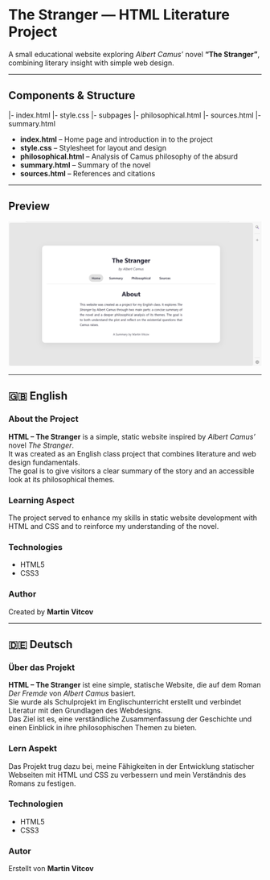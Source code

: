 # The Stranger — HTML Literature Project

A small educational website exploring *Albert Camus’* novel **“The Stranger”**, combining literary insight with simple web design.

---

## Components & Structure

|- index.html
|- style.css
|- subpages
    |- philosophical.html
    |- sources.html
    |- summary.html


- **index.html** – Home page and introduction in to the project
- **style.css** – Stylesheet for layout and design
- **philosophical.html** – Analysis of Camus philosophy of the absurd
- **summary.html** – Summary of the novel
- **sources.html** – References and citations

---

## Preview

![Website Preview](theStranger_preview.png)


---

## 🇬🇧 English

### About the Project
**HTML – The Stranger** is a simple, static website inspired by *Albert Camus’* novel *The Stranger*.  
It was created as an English class project that combines literature and web design fundamentals.  
The goal is to give visitors a clear summary of the story and an accessible look at its philosophical themes.

### Learning Aspect
The project served to enhance my skills in static website development with HTML and CSS and to reinforce my understanding of the novel.

### Technologies
- HTML5  
- CSS3  

### Author
Created by **Martin Vitcov**

---

## 🇩🇪 Deutsch

### Über das Projekt
**HTML – The Stranger** ist eine simple, statische Website, die auf dem Roman *Der Fremde* von *Albert Camus* basiert.  
Sie wurde als Schulprojekt im Englischunterricht erstellt und verbindet Literatur mit den Grundlagen des Webdesigns.  
Das Ziel ist es, eine verständliche Zusammenfassung der Geschichte und einen Einblick in ihre philosophischen Themen zu bieten.

### Lern Aspekt
Das Projekt trug dazu bei, meine Fähigkeiten in der Entwicklung statischer Webseiten mit HTML und CSS zu verbessern und mein Verständnis des Romans zu festigen.

### Technologien
- HTML5
- CSS3

### Autor
Erstellt von **Martin Vitcov**


